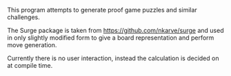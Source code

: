 This program attempts to generate proof game puzzles and similar challenges.

The Surge package is taken from https://github.com/nkarve/surge and used in only slightly modified form to give a board representation and perform move generation.

Currently there is no user interaction, instead the calculation is decided on at compile time.
